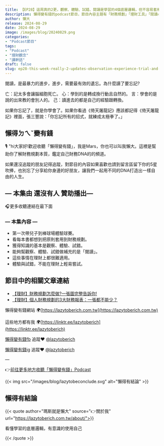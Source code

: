 ```yaml
---
title: 【EP28】這周真的2更，觀察、體驗、試錯、閱讀是學習的4個底層邏輯，但不容易套用在理財這件事!
description: 懶得變有錢的podcast節目，節目內容主題有「財務規劃」「理財工具」「閱讀心得」「職涯與生活」，內容涵蓋了你與金錢會產生的所有關係。如果想要讓自己對「財務規劃」的本質有更進一步的認識，歡迎訂閱、追蹤、分享並歡迎進一步提出你的想法，讓更多人一起財務有規劃、快樂有方法。
author: 懶大
release: 2024-08-29
date: 2024-08-29
image: /images/blog/20240829.png
categories:
- "Podcast節目"
tags:
- "Podcast"
- "理財觀念"
- "講幹話"
draft: false
slug: ep28-this-week-really-2-updates-observation-experience-trial-and-error-reading-are-the-four-underlying-logics-of-learning-but-are-not-easy-to-apply-in-finance
---
```

閱讀，是最暴力的進步，進步，需要最有效的遺忘。為什麼讀了要忘記?

亡：記太多會讓腦細胞死亡。
心：學到的是轉成換行動且自然的。
言：學會的是說的出來教的會別人的。
己：讀進去的都是自己的經驗跟轉換。

如果你忘記了，就是你學會了。如果你看過《倚天屠龍記》應該都記得《倚天屠龍記》裡面，張三豐說：「你忘記所有的招式，就練成太極拳了。」

## 懶得ㄉㄟˇ變有錢

🎙️ "hi大家好!歡迎收聽「懶得變有錢」，我是Mars，你也可以叫我懶大。這裡是幫助你了解財務規劃本質，鑑定自己財務DNA的的頻道。

如果還沒追蹤的朋友記得追蹤，對節目的內容如果喜歡也請到留言區留下你的5星吹捧，也別忘了分享給你身邊的好朋友，讓我們一起用不同的DNA打造出一樣自由的人生。

## — 本集由 還沒有人 贊助播出—

🎧更多收聽連結在最下面

### — 本集內容 —

- 第一次帶兒子到棒球場體驗球賽。
- 看每本書都想到把原則套用到財務規劃。
- 獲得知識的基本是觀察、體驗、試錯。
- 能夠幫觀察、體驗、試錯做補充的是「閱讀」。
- 這些事情在理財上都很難適用。
- 體驗與試錯，不能在理財上輕易嘗試。

## 節目中的相關文章連結

- [【理財】財務規劃怎麼做?一張圖完整告訴你!](https://lazytoberich.com.tw/blog/financial-management-how-to-do-financial-planning-a-complete-chart-tells-you/)
- [【理財】個人財務規劃的3大財務報表：一張都不能少？](https://lazytoberich.com.tw/blog/finance-the-3-major-financial-statements-for-personal-financial-planning-cant-afford-to-miss-any/)

懶得變有錢網站 🌍[https://lazytoberich.com.tw](https://lazytoberich.com.tw)

這些地方都有我 🌍[https://linktr.ee/lazytoberich](https://linktr.ee/lazytoberich)

[懶得變有錢fb](https://www.facebook.com/lazytoberich) 追蹤❤️ [@lazytoberich](https://www.facebook.com/lazytoberich)

[懶得變有錢ig](https://www.instagram.com/lazytoberich/) 追蹤❤️ [@lazytoberich](https://www.instagram.com/lazytoberich/)

—

👉[前往更多地方收聽「懶得變有錢」Podcast](https://solink.soundon.fm/lazytoberich)

{{< img src="/images/blog/lazytobeconclude.svg" alt="懶得有結論" >}}

## 懶得有結論

{{< quote author="瑪斯就是懶大" source="👉關於我" url="https://lazytoberich.com.tw/about/">}}

看懂學習的底層邏輯，有意識的使用自己

{{< /quote >}}
